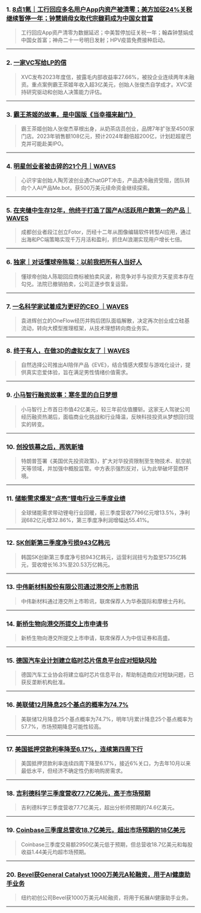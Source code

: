 ### 1. [8点1氪｜工行回应多名用户App内资产被清零；美方加征24%关税继续暂停一年；钟慧娟母女取代宗馥莉成为中国女首富](https://36kr.com/p/3532331095022464?f=rss)

> 工行回应App资产清零为数据延迟；中美暂停加征关税一年；翰森钟慧娟成中国女首富；神舟二十一号明日发射；HPV疫苗免费接种启动。

---


### 2. [一家VC写给LP的信](https://36kr.com/p/3531967110798214?f=rss)

> XVC发布2023年度信，披露毛内部收益率27.66%，被投企业连续两年未融资。重点案例霸王茶姬年收入超3亿美元，创始人张俊杰自学成才。XVC坚持研究驱动和创始人决策能力评估。

---


### 3. [霸王茶姬的故事，是中国版《当幸福来敲门》](https://36kr.com/p/3531965481868421?f=rss)

> 霸王茶姬创始人张俊杰草根出身，从奶茶店员创业，品牌7年扩张至4500家门店。2023年销售额108亿元，预计2024年翻倍超200亿，计划赶超星巴克并可能赴美IPO。

---


### 4. [明星创业者被击碎的21个月｜WAVES](https://36kr.com/p/3531958646742151?f=rss)

> 心识宇宙创始人陶芳波创业遇ChatGPT冲击，产品遇冷融资受阻，团队转向个人AI产品Me.bot，获500万美元续命资金继续探索。

---


### 5. [在夹缝中生存12年，他终于打造了国产AI活跃用户数第一的产品｜WAVES](https://36kr.com/p/3531957031394179?f=rss)

> 成都创业者段江创立Fotor，历经十二年从图像编辑软件转型AI应用，通过出海和PC端策略实现千万月活和盈利，抓住AI浪潮实现用户增长七倍。

---


### 6. [独家｜对话懂球帝陈聪：以前我把所有人当好人](https://36kr.com/p/3531954848881797?f=rss)

> 懂球帝创始人陈聪回应商标被拍卖风波，称竞争对手与投资方天星资本存在勾兑。法院已撤销拍卖，公司正逐步恢复运营。

---


### 7. [一名科学家试着成为更好的CEO ｜WAVES](https://36kr.com/p/3531952733166729?f=rss)

> 袁进辉创立的OneFlow经历并购后团队面临解散，决定再次创业成立硅基流动，转向大模型推理框架，从技术理想转向商业务实。

---


### 8. [终于有人，在做3D的虚拟女友了｜WAVES](https://36kr.com/p/3531950187338882?f=rss)

> 自然选择公司推出AI陪伴产品《EVE》，结合情感大模型与游戏化设计，提供真实恋爱体验，旨在满足男性情绪价值需求。

---


### 9. [小马智行融资故事：寒冬里的白日梦想](https://36kr.com/p/3531945445776520?f=rss)

> 小马智行上市首日市值42亿美元，较三年前估值腰斩。这家无人驾驶公司经历融资热潮后，面临商业化挑战和行业降温，反映科技投资从梦想回归现实的转变。

---


### 10. [创投铁幕之后，再筑新墙](https://36kr.com/p/3531939256376450?f=rss)

> 特朗普签署《美国优先投资政策》，扩大对华投资限制至生物技术、航空航天等领域，并加强中概股监管。中方表示强烈反对，认为此举破坏营商环境。

---


### 11. [储能需求爆发“点亮”锂电行业三季度业绩](https://36kr.com/newsflashes/3532346891132035?f=rss)

> 全球储能需求带动锂电行业回暖，前三季度营收7796亿元增13.5%，净利润682亿元增32.86%，第三季度净利润增幅达55.41%。

---


### 12. [SK创新第三季度净亏损943亿韩元](https://36kr.com/newsflashes/3532344505736321?f=rss)

> 韩国SK创新第三季度净亏损943亿韩元，运营利润扭亏为盈至5735亿韩元，营收增长16.3%至20.53万亿韩元。

---


### 13. [中伟新材料股份有限公司通过港交所上市聆讯](https://36kr.com/newsflashes/3532343493975172?f=rss)

> 中伟新材料通过港交所上市聆讯，联席保荐人为华泰国际和摩根士丹利。

---


### 14. [新桥生物向港交所提交上市申请书](https://36kr.com/newsflashes/3532341795314568?f=rss)

> 新桥生物向港交所提交上市申请，联席保荐人为中信证券和高盛。

---


### 15. [德国汽车业计划建立临时芯片信息平台应对短缺风险](https://36kr.com/newsflashes/3532340274371721?f=rss)

> 德国汽车工业协会将建立临时芯片信息平台，帮助制造商应对短缺问题，已获反垄断机构批准。

---


### 16. [美联储12月降息25个基点的概率为74.7%](https://36kr.com/newsflashes/3532339894033544?f=rss)

> 美联储12月降息25个基点概率为74.7%，明年1月累计降息25个基点概率为57.7%，市场预期降息可能性较高。

---


### 17. [美国抵押贷款利率降至6.17%，连续第四周下行](https://36kr.com/newsflashes/3532339047275398?f=rss)

> 美国抵押贷款利率连续四周下降至6.17%，接近6%关口，为去年10月以来最低水平，但经济不确定性仍影响购房需求。

---


### 18. [吉利德科学三季度营收77.7亿美元，高于市场预期](https://36kr.com/newsflashes/3532337757723777?f=rss)

> 吉利德科学三季度营收77.7亿美元，超出分析师预期的74.6亿美元。

---


### 19. [Coinbase三季度总营收18.7亿美元，超出市场预期的18亿美元](https://36kr.com/newsflashes/3532337200372872?f=rss)

> Coinbase三季度交易额2950亿美元低于预期，但总营收18.7亿美元和每股收益1.44美元均超市场预期。

---


### 20. [Bevel获General Catalyst 1000万美元A轮融资，用于AI健康助手业务](https://36kr.com/newsflashes/3532336590150787?f=rss)

> 纽约初创公司Bevel获1000万美元A轮融资，将用于拓展AI健康助手业务。

---


